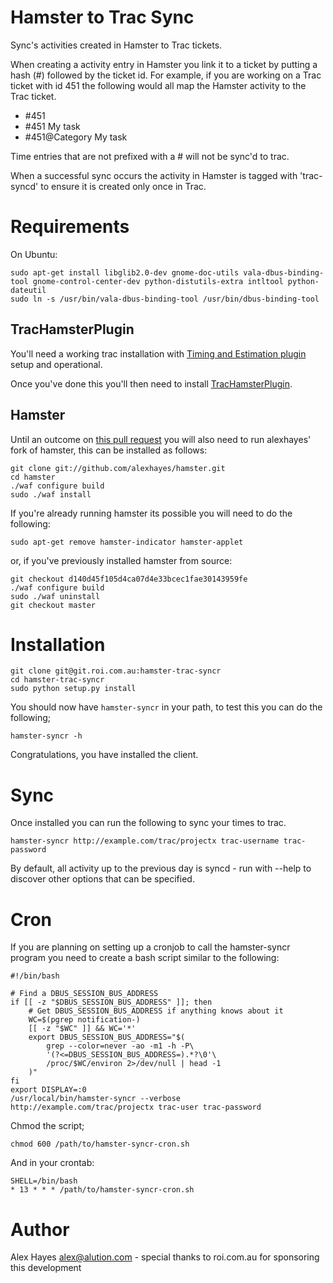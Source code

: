 # Hamster to Trac Sync

Sync's activities created in Hamster to Trac tickets.

When creating a activity entry in Hamster you link it to a ticket by putting a 
hash (#) followed by the ticket id. For example, if you are working on a Trac 
ticket with id 451 the following would all map the Hamster activity to the Trac
ticket.

- #451
- #451 My task
- #451@Category My task

Time entries that are not prefixed with a # will not be sync'd to trac.

When a successful sync occurs the activity in Hamster is tagged with 'trac-syncd' to ensure it is created only once in Trac.

# Requirements

On Ubuntu:

	sudo apt-get install libglib2.0-dev gnome-doc-utils vala-dbus-binding-tool gnome-control-center-dev python-distutils-extra intltool python-dateutil
	sudo ln -s /usr/bin/vala-dbus-binding-tool /usr/bin/dbus-binding-tool

## TracHamsterPlugin

You'll need a working trac installation with [Timing and Estimation plugin](http://trac-hacks.org/wiki/TimingAndEstimationPlugin) setup and operational.

Once you've done this you'll then need to install [TracHamsterPlugin](https://github.com/alexhayes/trac-hamster-plugin).

## Hamster

Until an outcome on [this pull request](https://github.com/projecthamster/hamster/pull/167) you will also need to run alexhayes' fork of hamster, this can be installed as follows:

	git clone git://github.com/alexhayes/hamster.git
	cd hamster
	./waf configure build
	sudo ./waf install

If you're already running hamster its possible you will need to do the following:

	sudo apt-get remove hamster-indicator hamster-applet
	
or, if you've previously installed hamster from source:

	git checkout d140d45f105d4ca07d4e33bcec1fae30143959fe
	./waf configure build
	sudo ./waf uninstall
	git checkout master

# Installation

	git clone git@git.roi.com.au:hamster-trac-syncr
	cd hamster-trac-syncr
	sudo python setup.py install

You should now have `hamster-syncr` in your path, to test this you can do the following;

	hamster-syncr -h

Congratulations, you have installed the client.

# Sync

Once installed you can run the following to sync your times to trac.

	hamster-syncr http://example.com/trac/projectx trac-username trac-password

By default, all activity up to the previous day is syncd - run with --help to 
discover other options that can be specified.

# Cron

If you are planning on setting up a cronjob to call the hamster-syncr program you
need to create a bash script similar to the following:

	#!/bin/bash
	
	# Find a DBUS_SESSION_BUS_ADDRESS
	if [[ -z "$DBUS_SESSION_BUS_ADDRESS" ]]; then
		# Get DBUS_SESSION_BUS_ADDRESS if anything knows about it
		WC=$(pgrep notification-)
		[[ -z "$WC" ]] && WC='*'
		export DBUS_SESSION_BUS_ADDRESS="$(
			grep --color=never -ao -m1 -h -P\
			'(?<=DBUS_SESSION_BUS_ADDRESS=).*?\0'\
			/proc/$WC/environ 2>/dev/null | head -1
		)"
	fi
	export DISPLAY=:0
	/usr/local/bin/hamster-syncr --verbose http://example.com/trac/projectx trac-user trac-password

Chmod the script;

	chmod 600 /path/to/hamster-syncr-cron.sh

And in your crontab:

	SHELL=/bin/bash
	* 13 * * * /path/to/hamster-syncr-cron.sh

# Author

Alex Hayes <alex@alution.com> - special thanks to roi.com.au for sponsoring this development
